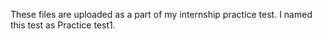 These files are uploaded as a part of my internship practice test. I named this test as Practice test1.
